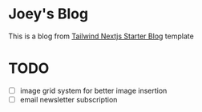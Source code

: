 # Joey's Blog

This is a blog from [Tailwind Nextjs Starter Blog](https://github.com/timlrx/tailwind-nextjs-starter-blog) template

# TODO

- [ ] image grid system for better image insertion
- [ ] email newsletter subscription
